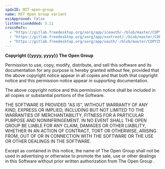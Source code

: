 ```yaml
---
spdxID: MIT-open-group
name: MIT Open Group variant
osiApproved: false
listVersionAdded: 3.11
crossRefs: 
  - "https://gitlab.freedesktop.org/xorg/app/iceauth/-/blob/master/COPYING"
  - "https://gitlab.freedesktop.org/xorg/app/xsetroot/-/blob/master/COPYING"
  - "https://gitlab.freedesktop.org/xorg/app/xauth/-/blob/master/COPYING"
---
```


**Copyright {{yyyy, yyyy}} The Open Group**

Permission to use, copy, modify, distribute, and sell this software and its documentation for any purpose is hereby granted without fee, provided that the above copyright notice appear in all copies and that both that copyright notice and this permission notice appear in supporting documentation.

The above copyright notice and this permission notice shall be included in all copies or substantial portions of the Software.

THE SOFTWARE IS PROVIDED "AS IS", WITHOUT WARRANTY OF ANY KIND, EXPRESS OR IMPLIED, INCLUDING BUT NOT LIMITED TO THE WARRANTIES OF MERCHANTABILITY, FITNESS FOR A PARTICULAR PURPOSE AND NONINFRINGEMENT. IN NO EVENT SHALL THE OPEN GROUP BE LIABLE FOR ANY CLAIM, DAMAGES OR OTHER LIABILITY, WHETHER IN AN ACTION OF CONTRACT, TORT OR OTHERWISE, ARISING FROM, OUT OF OR IN CONNECTION WITH THE SOFTWARE OR THE USE OR OTHER DEALINGS IN THE SOFTWARE.

Except as contained in this notice, the name of The Open Group shall not be used in advertising or otherwise to promote the sale, use or other dealings in this Software without prior written authorization from The Open Group .
